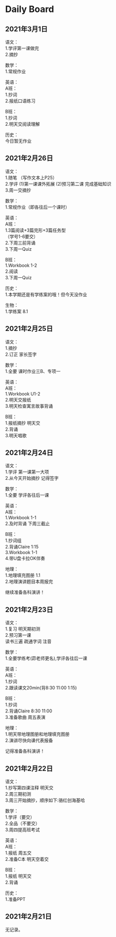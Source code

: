 ﻿# Daily Board
## 2021年3月1日  
语文：   
1.学评第一课做完      
2.摘抄       
      
数学：  
1.常规作业    

英语：          
A班：    
1.抄词  
2.报纸口语练习  

B班：    
1.抄词  
2.明天交阅读理解  
    
历史：    
今日暂无作业        
 
## 2021年2月26日
语文：  
1.随笔 （写作文本上P25）  
2.学评 (1)第一课课外拓展 (2)预习第二课 完成基础知识  
3.周一交摘抄  

数学：  
1.常规作业（即各往后一个课时）  

英语：  
A班：  
1.3篇阅读+3篇完形+3篇任务型  
（学号1-6要交）  
2.下周三前背诵  
3.下周一Quiz  

B班：  
1.Workbook 1-2  
2.阅读  
3.下周一Quiz  

历史：  
1.本学期还是有学练案的哦！但今天没作业  

生物：  
1.学练案 8.1  

## 2021年2月25日  
语文：  
1.摘抄  
2.订正 家长签字  

数学：  
1.全要 课时作业三B、专项一  

英语：  
A班：  
1.Workbook U1-2  
2.明天交报纸  
3.明天检查寓言故事背诵  
  
B班：  
1.报纸摘抄 明天交  
2.背诵  
3.明天唱歌  

## 2021年2月24日
语文：  
1.学评 第一课第一大项  
2.从今天开始摘抄 记得签字  

数学：  
1.全要 学评各往后一课  

英语：  
A班：  
1.Workbook 1-1  
2.及时背诵 下周三截止  

B班：  
1.抄词组  
2.背诵Claire 1:15  
3.Workbook 1-1  
4.带U盘卡拉OK伴奏  

地理：  
1.地理填充图册 1.1  
2.地理演讲题目本周报完  

继续准备各科演讲！

## 2021年2月23日
语文：  
1.复习 明天期初测  
2.预习第一课  
读书三遍 疏通字词 注音  

数学：  
1.全要学练考(茆老师更名),学评各往后一课  

英语：  
A班：  
1.抄词  
2.跟读课文20min(背8:30 11:00 1:15)  

B班：  
1.抄词  
2.背诵Claire 8:30 11:00  
3.准备歌曲 周五表演  

地理：  
1.明天带地理图册和地理填充图册  
2.演讲尽快向课代表报备

记得准备各科演讲！

## 2021年2月22日
语文：  
1.抄写第四课注释 明天交  
2.周三期初测  
3.周三开始摘抄，顺序如下:骆红创海基哈  

数学：  
1.学评（要交）  
2.全品（不要交）  
3.周四提高班考试  

英语：  
A班：  
1.报纸 周五交  
2.准备C本 明天空着交  

B班：  
1.报纸 明天交  
2.背诵  

历史：  
1.准备PPT  

## 2021年2月21日
无记录。
